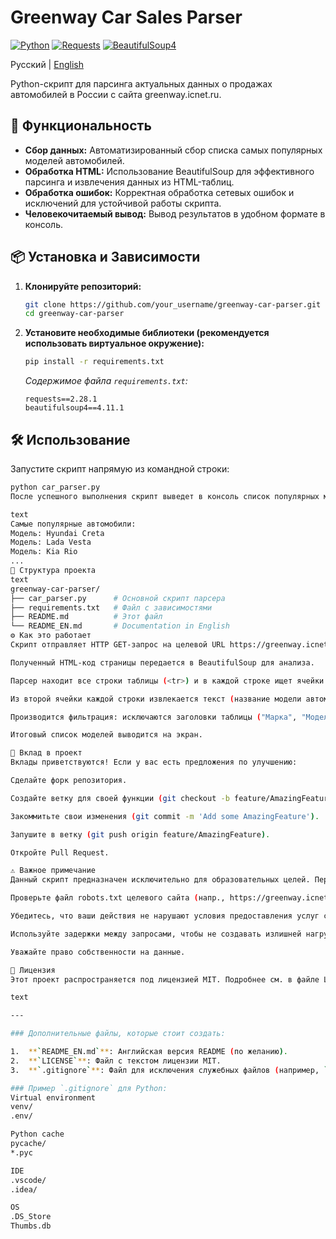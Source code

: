 # Greenway Car Sales Parser

[![Python](https://img.shields.io/badge/Python-3.6%2B-blue?logo=python)](https://www.python.org/)
[![Requests](https://img.shields.io/badge/Requests-2.28.1-green?logo=)](https://pypi.org/project/requests/)
[![BeautifulSoup4](https://img.shields.io/badge/Beautiful_Soup-4.11.1-lightgrey?logo=)](https://pypi.org/project/beautifulsoup4/)

Русский | [English](README_EN.md)

Python-скрипт для парсинга актуальных данных о продажах автомобилей в России с сайта greenway.icnet.ru.

## 🚀 Функциональность

*   **Сбор данных:** Автоматизированный сбор списка самых популярных моделей автомобилей.
*   **Обработка HTML:** Использование BeautifulSoup для эффективного парсинга и извлечения данных из HTML-таблиц.
*   **Обработка ошибок:** Корректная обработка сетевых ошибок и исключений для устойчивой работы скрипта.
*   **Человекочитаемый вывод:** Вывод результатов в удобном формате в консоль.

## 📦 Установка и Зависимости

1.  **Клонируйте репозиторий:**
    ```bash
    git clone https://github.com/your_username/greenway-car-parser.git
    cd greenway-car-parser
    ```

2.  **Установите необходимые библиотеки (рекомендуется использовать виртуальное окружение):**
    ```bash
    pip install -r requirements.txt
    ```
    *Содержимое файла `requirements.txt`:*
    ```
    requests==2.28.1
    beautifulsoup4==4.11.1
    ```

## 🛠 Использование

Запустите скрипт напрямую из командной строки:

```bash
python car_parser.py
После успешного выполнения скрипт выведет в консоль список популярных моделей автомобилей:

text
Самые популярные автомобили:
Модель: Hyundai Creta
Модель: Lada Vesta
Модель: Kia Rio
...
📁 Структура проекта
text
greenway-car-parser/
├── car_parser.py      # Основной скрипт парсера
├── requirements.txt   # Файл с зависимостями
├── README.md          # Этот файл
└── README_EN.md       # Documentation in English
⚙️ Как это работает
Скрипт отправляет HTTP GET-запрос на целевой URL https://greenway.icnet.ru/cars-sales-actual-russia.html, используя заранее заданные заголовки (User-Agent) для имитации поведения реального браузера.

Полученный HTML-код страницы передается в BeautifulSoup для анализа.

Парсер находит все строки таблицы (<tr>) и в каждой строке ищет ячейки (<td>).

Из второй ячейки каждой строки извлекается текст (название модели автомобиля).

Производится фильтрация: исключаются заголовки таблицы ("Марка", "Модель") и пустые значения.

Итоговый список моделей выводится на экран.

🤝 Вклад в проект
Вклады приветствуются! Если у вас есть предложения по улучшению:

Сделайте форк репозитория.

Создайте ветку для своей функции (git checkout -b feature/AmazingFeature).

Закоммитьте свои изменения (git commit -m 'Add some AmazingFeature').

Запушите в ветку (git push origin feature/AmazingFeature).

Откройте Pull Request.

⚠️ Важное примечание
Данный скрипт предназначен исключительно для образовательных целей. Перед использованием на любом сайте обязательно:

Проверьте файл robots.txt целевого сайта (напр., https://greenway.icnet.ru/robots.txt).

Убедитесь, что ваши действия не нарушают условия предоставления услуг сайта.

Используйте задержки между запросами, чтобы не создавать излишней нагрузки на сервер.

Уважайте право собственности на данные.

📜 Лицензия
Этот проект распространяется под лицензией MIT. Подробнее см. в файле LICENSE.

text

---

### Дополнительные файлы, которые стоит создать:

1.  **`README_EN.md`**: Английская версия README (по желанию).
2.  **`LICENSE`**: Файл с текстом лицензии MIT.
3.  **`.gitignore`**: Файл для исключения служебных файлов (например, `__pycache__/`, виртуальных окружений).

### Пример `.gitignore` для Python:
Virtual environment
venv/
.env/

Python cache
pycache/
*.pyc

IDE
.vscode/
.idea/

OS
.DS_Store
Thumbs.db
